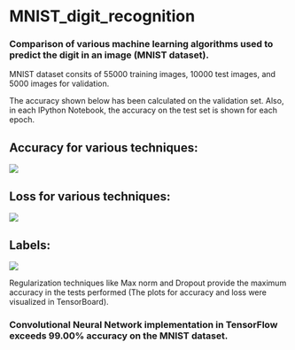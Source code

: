# MNIST_digit_recognition

### Comparison of various machine learning algorithms used to predict the digit in an image (MNIST dataset).

MNIST dataset consits of 55000 training images, 10000 test images, and 5000 images for validation.

The accuracy shown below has been calculated on the validation set. Also, in each IPython Notebook, the accuracy on the test set is shown for each epoch.

## Accuracy for various techniques:
![](https://github.com/ankit2saxena/tensorflow_examples/MNIST_digit_recognition/blob/master/images/accuracy.png)

## Loss for various techniques:
![](https://github.com/ankit2saxena/tensorflow_examples/MNIST_digit_recognition/blob/master/images/loss.png)

## Labels:
![](https://github.com/ankit2saxena/tensorflow_examples/MNIST_digit_recognition/blob/master/images/labels.png)

Regularization techniques like Max norm and Dropout provide the maximum accuracy in the tests performed (The plots for accuracy and loss were visualized in TensorBoard).
### Convolutional Neural Network implementation in TensorFlow exceeds 99.00% accuracy on the MNIST dataset.
